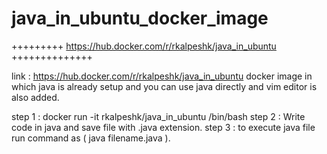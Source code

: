 # java_in_ubuntu_docker_image


+++++++++ https://hub.docker.com/r/rkalpeshk/java_in_ubuntu ++++++++++++++



link : https://hub.docker.com/r/rkalpeshk/java_in_ubuntu
docker image in which java is already setup and you can use java directly and vim editor is also added.


step 1 : docker run -it rkalpeshk/java_in_ubuntu /bin/bash 
step 2 : Write code in java and save file with .java extension. 
step 3 : to execute java file run command as ( java filename.java ).
